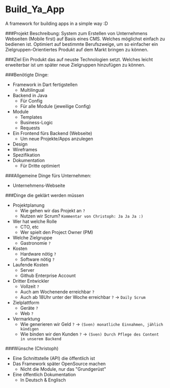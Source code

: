 Build_Ya_App
============

A framework for building apps in a simple way :D

###Projekt Beschreibung:
System zum Erstellen von Unternehmens Webseiten (Mobile first) auf Basis eines CMS. Welches möglichst einfach zu bedienen ist. Optimiert auf bestimmte Berufszweige, um so einfacher ein Zielgruppen-Orientiertes Produkt auf dem Markt bringen zu können.

###Ziel
Ein Produkt das auf neuste Technologien setzt. Welches leicht erweiterbar ist um später neue Zielgruppen hinzufügen zu können.

###Benötigte Dinge:
* Framework in Dart fertigstellen
  * Multilingual 
* Backend in Java
  * Für Config
  * Für alle Module (jeweilige Config)
* Module
  * Templates
  * Business-Logic
  * Requests
* Ein Frontend fürs Backend (Webseite)
  * Um neue Projekte/Apps anzulegen
* Design
* Wireframes
* Spezifikation
* Dokumentation
  * Für Dritte optimiert 

###Allgemeine Dinge fürs Unternehmen:
* Unternehmens-Webseite

###Dinge die geklärt werden müssen
* Projektplanung
  * Wie gehen wir das Projekt an `?`
  * Nutzen wir Scrum? `Kommentar von Christoph: Ja Ja Ja :)`
* Wer hat welche Rolle
  * CTO, etc
  * Wer spielt den Project Owner (PM)
* Welche Zielgruppe
  * Gastronomie `?`
* Kosten 
  * Hardware nötig `?`
  * Software nötig `?`
* Laufende Kosten
  * Server
  * Github Enterprise Account
* Dritter Entwickler
  * Vollzeit `?`
  * Auch am Wochenende erreichbar `?`
  * Auch ab 18Uhr unter der Woche erreichbar `?` -> `Daily Scrum`
* Zielplattform
  * Geräte `?`
  * Web `?`
* Vermarktung 
  * Wie generieren wir Geld `?` -> `(Sven) monatliche Einnahmen, jählich kündigen`
  * Wie binden wir den Kunden `?` -> `(Sven) Durch Pflege des Content in unserem Backend`

###Wünsche (Christoph)
* Eine Schnittstelle (API) die öffentlich ist
* Das Framework später OpenSource machen
  * Nicht die Module, nur das "Grundgerüst"
* Eine öffentlich Dokumentation
  * In Deutsch & Englisch 

